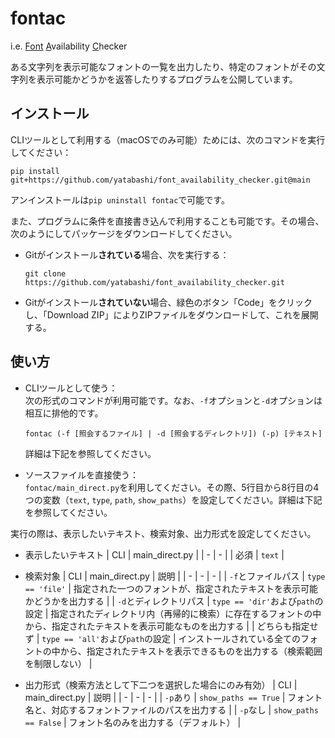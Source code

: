 # fontac

i.e. <ins>Font</ins> <ins>A</ins>vailability <ins>C</ins>hecker

ある文字列を表示可能なフォントの一覧を出力したり、特定のフォントがその文字列を表示可能かどうかを返答したりするプログラムを公開しています。

## インストール
CLIツールとして利用する（macOSでのみ可能）ためには、次のコマンドを実行してください：
```
pip install git+https://github.com/yatabashi/font_availability_checker.git@main
```
アンインストールは`pip uninstall fontac`で可能です。

また、プログラムに条件を直接書き込んで利用することも可能です。その場合、次のようにしてパッケージをダウンロードしてください。
* Gitがインストール**されている**場合、次を実行する：  
    ```
    git clone https://github.com/yatabashi/font_availability_checker.git
    ```
* Gitがインストール**されていない**場合、緑色のボタン「Code」をクリックし、「Download ZIP」によりZIPファイルをダウンロードして、これを展開する。

## 使い方
* CLIツールとして使う：  
次の形式のコマンドが利用可能です。なお、`-f`オプションと`-d`オプションは相互に排他的です。
    ```
    fontac (-f [照会するファイル] | -d [照会するディレクトリ]) (-p) [テキスト]
    ```
    詳細は下記を参照してください。

* ソースファイルを直接使う：  
`fontac/main_direct.py`を利用してください。その際、5行目から8行目の4つの変数（`text`, `type`, `path`, `show_paths`）を設定してください。詳細は下記を参照してください。

実行の際は、表示したいテキスト、検索対象、出力形式を設定してください。
* 表示したいテキスト
    | CLI | main_direct.py |
    | - | - |
    | 必須 | `text` |

* 検索対象
    | CLI | main_direct.py | 説明 |
    | - | - | - |
    | `-f`とファイルパス | `type == 'file'` | 指定された一つのフォントが、指定されたテキストを表示可能かどうかを出力する |
    | `-d`とディレクトリパス | `type == 'dir'`および`path`の設定 | 指定されたディレクトリ内（再帰的に検索）に存在するフォントの中から、指定されたテキストを表示可能なものを出力する |
    | どちらも指定せず | `type == 'all'`および`path`の設定 | インストールされている全てのフォントの中から、指定されたテキストを表示できるものを出力する（検索範囲を制限しない） |

* 出力形式（検索方法として下二つを選択した場合にのみ有効）
    | CLI | main_direct.py | 説明 |
    | - | - | - |
    | `-p`あり | `show_paths == True` | フォント名と、対応するフォントファイルのパスを出力する |
    | `-p`なし | `show_paths == False` | フォント名のみを出力する（デフォルト） |
